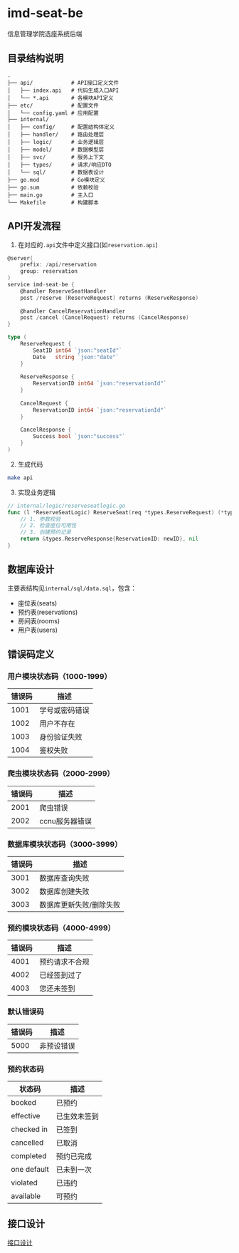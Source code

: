 # imd-seat-be
信息管理学院选座系统后端

## 目录结构说明
```
.
├── api/            # API接口定义文件
│   ├── index.api   # 代码生成入口API
│   └── *.api       # 各模块API定义
├── etc/            # 配置文件
│   └── config.yaml # 应用配置
├── internal/
│   ├── config/     # 配置结构体定义
│   ├── handler/    # 路由处理层
│   ├── logic/      # 业务逻辑层
│   ├── model/      # 数据模型层
│   ├── svc/        # 服务上下文
│   ├── types/      # 请求/响应DTO
│   └── sql/        # 数据表设计
├── go.mod          # Go模块定义
├── go.sum          # 依赖校验
├── main.go         # 主入口
└── Makefile        # 构建脚本
```

## API开发流程
1. 在对应的`.api`文件中定义接口(如`reservation.api`)
```go
@server(
    prefix: /api/reservation
    group: reservation
)
service imd-seat-be {
    @handler ReserveSeatHandler
    post /reserve (ReserveRequest) returns (ReserveResponse)
    
    @handler CancelReservationHandler  
    post /cancel (CancelRequest) returns (CancelResponse)
}

type (
    ReserveRequest {
        SeatID int64 `json:"seatId"`
        Date   string `json:"date"`
    }
    
    ReserveResponse {
        ReservationID int64 `json:"reservationId"`
    }
    
    CancelRequest {
        ReservationID int64 `json:"reservationId"`
    }
    
    CancelResponse {
        Success bool `json:"success"`
    }
)
```

2. 生成代码
```bash
make api
```

3. 实现业务逻辑
```go
// internal/logic/reserveseatlogic.go
func (l *ReserveSeatLogic) ReserveSeat(req *types.ReserveRequest) (*types.ReserveResponse, error) {
    // 1. 参数校验
    // 2. 检查座位可用性
    // 3. 创建预约记录
    return &types.ReserveResponse{ReservationID: newID}, nil
}
```

## 数据库设计
主要表结构见`internal/sql/data.sql`，包含：
- 座位表(seats)  
- 预约表(reservations)
- 房间表(rooms)
- 用户表(users)

## 错误码定义

### 用户模块状态码（1000-1999）
| 错误码 | 描述 |
|--------|------|
| 1001 | 学号或密码错误 |
| 1002 | 用户不存在 |
| 1003 | 身份验证失败 |
| 1004 | 鉴权失败 |

### 爬虫模块状态码（2000-2999）
| 错误码 | 描述 |
|--------|------|
| 2001 | 爬虫错误 |
| 2002 | ccnu服务器错误 |

### 数据库模块状态码（3000-3999）
| 错误码 | 描述 |
|--------|------|
| 3001 | 数据库查询失败 |
| 3002 | 数据库创建失败 |
| 3003 | 数据库更新失败/删除失败 |

### 预约模块状态码（4000-4999）
| 错误码 | 描述 |
|--------|------|
| 4001 | 预约请求不合规 |
| 4002 | 已经签到过了 |
| 4003 | 您还未签到 |

### 默认错误码
| 错误码 | 描述 |
|--------|------|
| 5000 | 非预设错误 |

### 预约状态码
| 状态码 | 描述 |
|--------|------|
| booked | 已预约 |
| effective | 已生效未签到 |
| checked in | 已签到 |
| cancelled | 已取消 |
| completed | 预约已完成 |
| one default | 已未到一次 |
| violated | 已违约 |
| available | 可预约 |

## 接口设计
[接口设计](https://apifox.com/apidoc/shared-2723d5c5-2c20-467d-a3d6-5138f50b0e4b)
